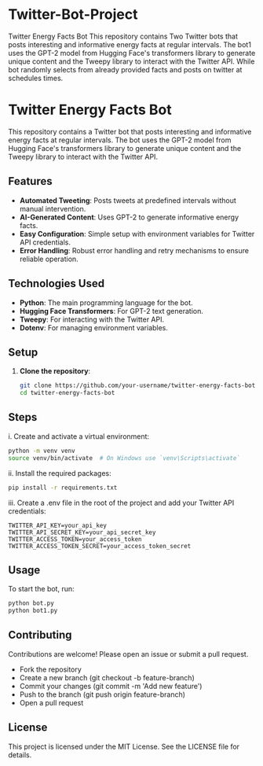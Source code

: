 # Twitter-Bot-Project
Twitter Energy Facts Bot This repository contains Two Twitter bots that posts interesting and informative energy facts at regular intervals. The bot1 uses the GPT-2 model from Hugging Face's transformers library to generate unique content and the Tweepy library to interact with the Twitter API.
While bot randomly selects from already provided facts and posts on twitter at schedules times.
# Twitter Energy Facts Bot

This repository contains a Twitter bot that posts interesting and informative energy facts at regular intervals. The bot uses the GPT-2 model from Hugging Face's transformers library to generate unique content and the Tweepy library to interact with the Twitter API.

## Features

- **Automated Tweeting**: Posts tweets at predefined intervals without manual intervention.
- **AI-Generated Content**: Uses GPT-2 to generate informative energy facts.
- **Easy Configuration**: Simple setup with environment variables for Twitter API credentials.
- **Error Handling**: Robust error handling and retry mechanisms to ensure reliable operation.

## Technologies Used

- **Python**: The main programming language for the bot.
- **Hugging Face Transformers**: For GPT-2 text generation.
- **Tweepy**: For interacting with the Twitter API.
- **Dotenv**: For managing environment variables.

## Setup

1. **Clone the repository**:
   ```bash
   git clone https://github.com/your-username/twitter-energy-facts-bot.git
   cd twitter-energy-facts-bot


## Steps

i. Create and activate a virtual environment:
 ```bash
 python -m venv venv
 source venv/bin/activate  # On Windows use `venv\Scripts\activate`
```

ii. Install the required packages: 
  ```bash 
  pip install -r requirements.txt
```
iii. Create a .env file in the root of the project and add your Twitter API credentials:
  ```eni
  TWITTER_API_KEY=your_api_key
  TWITTER_API_SECRET_KEY=your_api_secret_key
  TWITTER_ACCESS_TOKEN=your_access_token
  TWITTER_ACCESS_TOKEN_SECRET=your_access_token_secret
```

## Usage

To start the bot, run:
 ```bash
 python bot.py
 python bot1.py
```

## Contributing

Contributions are welcome! Please open an issue or submit a pull request.

- Fork the repository
- Create a new branch (git checkout -b feature-branch)
- Commit your changes (git commit -m 'Add new feature')
- Push to the branch (git push origin feature-branch)
- Open a pull request

## License

This project is licensed under the MIT License. See the LICENSE file for details.

